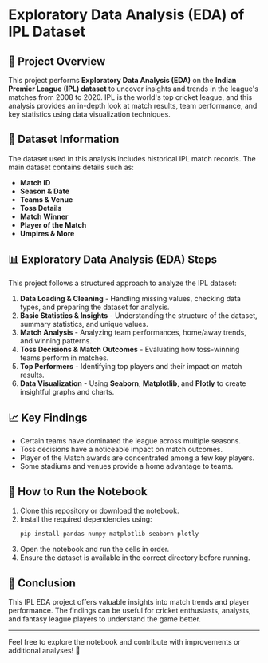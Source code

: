 # Exploratory Data Analysis (EDA) of IPL Dataset

## 📌 Project Overview
This project performs **Exploratory Data Analysis (EDA)** on the **Indian Premier League (IPL) dataset** to uncover insights and trends in the league's matches from 2008 to 2020. IPL is the world's top cricket league, and this analysis provides an in-depth look at match results, team performance, and key statistics using data visualization techniques.

## 📂 Dataset Information
The dataset used in this analysis includes historical IPL match records. The main dataset contains details such as:
- **Match ID**
- **Season & Date**
- **Teams & Venue**
- **Toss Details**
- **Match Winner**
- **Player of the Match**
- **Umpires & More**

## 📊 Exploratory Data Analysis (EDA) Steps
This project follows a structured approach to analyze the IPL dataset:
1. **Data Loading & Cleaning** - Handling missing values, checking data types, and preparing the dataset for analysis.
2. **Basic Statistics & Insights** - Understanding the structure of the dataset, summary statistics, and unique values.
3. **Match Analysis** - Analyzing team performances, home/away trends, and winning patterns.
4. **Toss Decisions & Match Outcomes** - Evaluating how toss-winning teams perform in matches.
5. **Top Performers** - Identifying top players and their impact on match results.
6. **Data Visualization** - Using **Seaborn**, **Matplotlib**, and **Plotly** to create insightful graphs and charts.

## 📈 Key Findings
- Certain teams have dominated the league across multiple seasons.
- Toss decisions have a noticeable impact on match outcomes.
- Player of the Match awards are concentrated among a few key players.
- Some stadiums and venues provide a home advantage to teams.

## 🚀 How to Run the Notebook
1. Clone this repository or download the notebook.
2. Install the required dependencies using:
   ```bash
   pip install pandas numpy matplotlib seaborn plotly
   ```
3. Open the notebook and run the cells in order.
4. Ensure the dataset is available in the correct directory before running.

## 📌 Conclusion
This IPL EDA project offers valuable insights into match trends and player performance. The findings can be useful for cricket enthusiasts, analysts, and fantasy league players to understand the game better.

---
Feel free to explore the notebook and contribute with improvements or additional analyses! 🎯

